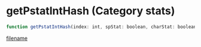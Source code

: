# getPstatIntHash (Category stats)

```js
function getPstatIntHash(index: int, spStat: boolean, charStat: boolean, character: int): number
```

[filename](getPstatIntHash_m.md ':include')